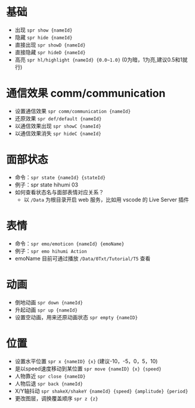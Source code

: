 # 基础

- 出现 `spr show {nameId}`
- 隐藏 `spr hide {nameId}`
- 直接出现 `spr showD {nameId}`
- 直接隐藏 `spr hideD {nameId}`
- 高亮 `spr hl/highlight {nameId} {0.0~1.0}` (0为暗，1为亮,建议0.5和1就行)

# 通信效果 comm/communication

- 设置通信效果 `spr comm/communication {nameId}`
- 还原效果 `spr def/default {nameId}`
- 以通信效果出现 `spr showC {nameId}`
- 以通信效果消失 `spr hideC {nameId}`


# 面部状态

- 命令：`spr state {nameId} {stateId}`
- 例子：spr state hihumi 03
- 如何查看状态名与面部表情对应关系？
  - 以 `/Data` 为根目录开启 web 服务，比如用 vscode 的 Live Server 插件

# 表情

- 命令：`spr emo/emoticon {nameId} {emoName}`
- 例子：`spr emo hihumi Action`
- emoName 目前可通过播放 `/Data/0Txt/Tutorial/T5` 查看

# 动画

- 倒地动画 `spr down {nameId}`
- 升起动画 `spr up {nameId}`
- 设置空动画，用来还原动画状态 `spr empty {nameID}`

# 位置

- 设置水平位置 `spr x {nameID} {x}` (建议-10，-5，0，5，10)
- 是以speed速度移动到某位置 `spr move {nameID} {x} {speed}`
- 人物靠近 `spr close {nameID}`
- 人物后退 `spr back {nameId}`
- X/Y轴抖动 `spr shakeX/shakeY {nameId} {speed} {amplitude} {period}`
- 更改图层，调换覆盖顺序 `spr z {z}`